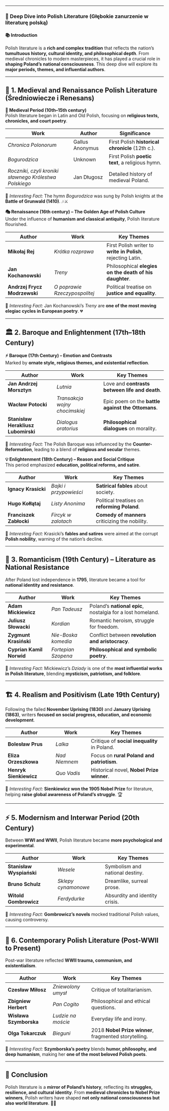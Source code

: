 
---
### 📖 **Deep Dive into Polish Literature (Głębokie zanurzenie w literaturę polską)**

#### 📚 **Introduction**

Polish literature is a **rich and complex tradition** that reflects the nation’s **tumultuous history, cultural identity, and philosophical depth**. From medieval chronicles to modern masterpieces, it has played a crucial role in **shaping Poland’s national consciousness**. This deep dive will explore its **major periods, themes, and influential authors**.

---

## 🏰 **1. Medieval and Renaissance Polish Literature (Średniowiecze i Renesans)**

**📜 Medieval Period (10th–15th century)**  
Polish literature began in Latin and Old Polish, focusing on **religious texts, chronicles, and court poetry**.

|**Work**|**Author**|**Significance**|
|---|---|---|
|_Chronica Polonorum_|Gallus Anonymus|First Polish **historical chronicle** (12th c.).|
|_Bogurodzica_|Unknown|First Polish **poetic text**, a religious hymn.|
|_Roczniki, czyli kroniki sławnego Królestwa Polskiego_|Jan Długosz|Detailed history of medieval Poland.|

📌 _Interesting Fact:_ The hymn _Bogurodzica_ was sung by Polish knights at the **Battle of Grunwald (1410)**. 🎶⚔️

**🎭 Renaissance (16th century) – The Golden Age of Polish Culture**  
Under the influence of **humanism and classical antiquity**, Polish literature flourished.

|**Author**|**Work**|**Key Themes**|
|---|---|---|
|**Mikołaj Rej**|_Krótka rozprawa_|First Polish writer to **write in Polish**, rejecting Latin.|
|**Jan Kochanowski**|_Treny_|Philosophical **elegies on the death of his daughter**.|
|**Andrzej Frycz Modrzewski**|_O poprawie Rzeczypospolitej_|Political treatise on **justice and equality**.|

📌 _Interesting Fact:_ Jan Kochanowski’s _Treny_ are **one of the most moving elegiac cycles in European poetry**. 💔

---

## 🏛 **2. Baroque and Enlightenment (17th–18th Century)**

**⚡ Baroque (17th Century) – Emotion and Contrasts**  
Marked by **ornate style, religious themes, and existential reflection**.

|**Author**|**Work**|**Key Themes**|
|---|---|---|
|**Jan Andrzej Morsztyn**|_Lutnia_|Love and **contrasts between life and death**.|
|**Wacław Potocki**|_Transakcja wojny chocimskiej_|Epic poem on the **battle against the Ottomans**.|
|**Stanisław Herakliusz Lubomirski**|_Dialogus oratorius_|**Philosophical dialogues** on morality.|

📌 _Interesting Fact:_ The Polish Baroque was influenced by the **Counter-Reformation**, leading to a blend of **religious and secular** themes.

**💡 Enlightenment (18th Century) – Reason and Social Critique**  
This period emphasized **education, political reforms, and satire**.

|**Author**|**Work**|**Key Themes**|
|---|---|---|
|**Ignacy Krasicki**|_Bajki i przypowieści_|**Satirical fables** about society.|
|**Hugo Kołłątaj**|_Listy Anonima_|Political treatises on **reforming Poland**.|
|**Franciszek Zabłocki**|_Fircyk w zalotach_|**Comedy of manners** criticizing the nobility.|

📌 _Interesting Fact:_ Krasicki’s **fables and satires** were aimed at the corrupt **Polish nobility**, warning of the nation’s decline.

---

## 📜 **3. Romanticism (19th Century) – Literature as National Resistance**

After Poland lost independence in **1795**, literature became a tool for **national identity and resistance**.

|**Author**|**Work**|**Key Themes**|
|---|---|---|
|**Adam Mickiewicz**|_Pan Tadeusz_|Poland’s **national epic**, nostalgia for a lost homeland.|
|**Juliusz Słowacki**|_Kordian_|Romantic heroism, struggle for freedom.|
|**Zygmunt Krasiński**|_Nie-Boska komedia_|Conflict between **revolution and aristocracy**.|
|**Cyprian Kamil Norwid**|_Fortepian Szopena_|**Philosophical and symbolic poetry**.|

📌 _Interesting Fact:_ Mickiewicz’s _Dziady_ is one of the **most influential works in Polish literature**, blending **mysticism, patriotism, and folklore**.

---

## 🏗 **4. Realism and Positivism (Late 19th Century)**

Following the failed **November Uprising (1830)** and **January Uprising (1863)**, writers **focused on social progress, education, and economic development**.

|**Author**|**Work**|**Key Themes**|
|---|---|---|
|**Bolesław Prus**|_Lalka_|Critique of **social inequality** in Poland.|
|**Eliza Orzeszkowa**|_Nad Niemnem_|Focus on **rural Poland and patriotism**.|
|**Henryk Sienkiewicz**|_Quo Vadis_|Historical novel, **Nobel Prize winner**.|

📌 _Interesting Fact:_ **Sienkiewicz won the 1905 Nobel Prize** for literature, helping **raise global awareness of Poland’s struggle**. 🏆

---

## ⚡ **5. Modernism and Interwar Period (20th Century)**

Between **WWI and WWII**, Polish literature became **more psychological and experimental**.

|**Author**|**Work**|**Key Themes**|
|---|---|---|
|**Stanisław Wyspiański**|_Wesele_|Symbolism and national destiny.|
|**Bruno Schulz**|_Sklepy cynamonowe_|Dreamlike, surreal prose.|
|**Witold Gombrowicz**|_Ferdydurke_|Absurdity and identity crisis.|

📌 _Interesting Fact:_ **Gombrowicz’s novels** mocked traditional Polish values, causing controversy.

---

## 🚀 **6. Contemporary Polish Literature (Post-WWII to Present)**

Post-war literature reflected **WWII trauma, communism, and existentialism**.

|**Author**|**Work**|**Key Themes**|
|---|---|---|
|**Czesław Miłosz**|_Zniewolony umysł_|Critique of totalitarianism.|
|**Zbigniew Herbert**|_Pan Cogito_|Philosophical and ethical questions.|
|**Wisława Szymborska**|_Ludzie na moście_|Everyday life and irony.|
|**Olga Tokarczuk**|_Bieguni_|2018 **Nobel Prize winner**, fragmented storytelling.|

📌 _Interesting Fact:_ **Szymborska’s poetry** blends **humor, philosophy, and deep humanism**, making her **one of the most beloved Polish poets**.

---

## 📌 **Conclusion**

Polish literature is a **mirror of Poland’s history**, reflecting its **struggles, resilience, and cultural identity**. From **medieval chronicles to Nobel Prize winners**, Polish writers have shaped **not only national consciousness but also world literature**. 📖🔥